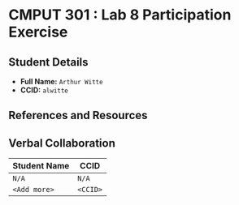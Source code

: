 # CMPUT 301 : Lab 8 Participation Exercise

## Student Details

- **Full Name:** `Arthur Witte`
- **CCID:** `alwitte`

## References and Resources

## Verbal Collaboration

| Student Name | CCID      |
| ------------ | --------- |
| `N/A`        | `N/A`     |
| `<Add more>` | `<CCID>`  |
